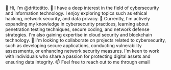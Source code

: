 
👋 Hi, I'm @drittotitto.
👀 I have a deep interest in the field of cybersecurity and information technology. I enjoy exploring topics such as ethical hacking, network security, and data privacy.
🌱 Currently, I'm actively expanding my knowledge in cybersecurity practices, learning about penetration testing techniques, secure coding, and network defense strategies. I'm also gaining expertise in cloud security and blockchain technology.
💞️ I'm looking to collaborate on projects related to cybersecurity, such as developing secure applications, conducting vulnerability assessments, or enhancing network security measures. I'm keen to work with individuals who share a passion for protecting digital assets and ensuring data integrity.
📫 Feel free to reach out to me through email
